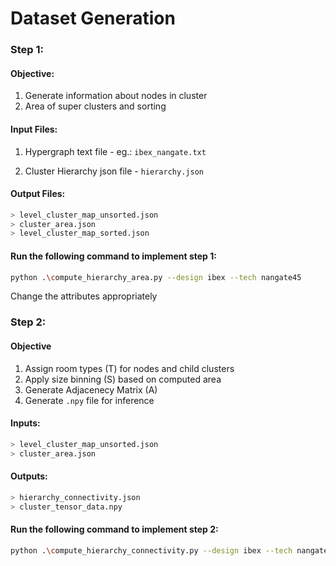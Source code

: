 # **Dataset Generation**
### **Step 1:**  
#### Objective:
1.   Generate information about nodes in cluster 
2.   Area of super clusters and sorting

#### Input Files: 
1. Hypergraph text file - eg.: `ibex_nangate.txt`

2. Cluster Hierarchy json file - `hierarchy.json`

#### Output Files: 

``` bash
> level_cluster_map_unsorted.json
> cluster_area.json
> level_cluster_map_sorted.json
```

#### Run the following command to implement step 1:

``` bash
python .\compute_hierarchy_area.py --design ibex --tech nangate45
```

Change the attributes appropriately 

### **Step 2:**
#### Objective
1. Assign room types (T) for nodes and child clusters
2. Apply size binning (S) based on computed area 
3. Generate Adjacenecy Matrix (A)
2. Generate `.npy` file for inference

#### Inputs: 
```bash 
> level_cluster_map_unsorted.json
> cluster_area.json
```

#### Outputs: 
```bash
> hierarchy_connectivity.json
> cluster_tensor_data.npy
```

#### Run the following command to implement step 2: 

```bash
python .\compute_hierarchy_connectivity.py --design ibex --tech nangate45
```